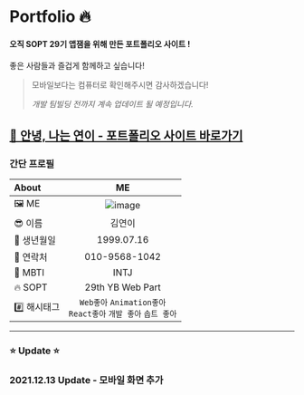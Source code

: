 # Portfolio :fire:

#### 오직 SOPT 29기 앱잼을 위해 만든 포트폴리오 사이트 ! 
좋은 사람들과 즐겁게 함께하고 싶습니다!   

> 모바일보다는 컴퓨터로 확인해주시면 감사하겠습니다! 
> 
> *개발 팀빌딩 전까지 계속 업데이트 될 예정입니다.*

## [🌈 안녕, 나는 연이 - 포트폴리오 사이트 바로가기]( https://younyikim.github.io/portfolio/)

### 간단 프로필
|About|ME|
|:---|:---:|
|🖼 ME|![image](https://user-images.githubusercontent.com/73516688/145779964-e5dfd4f2-0836-41a2-b7bd-4508ca045662.png)|
|😎 이름|김연이|
|📅 생년월일|1999.07.16|
|📱 연락처|010-9568-1042|
|🎰 MBTI|INTJ|
|🔥 SOPT|29th YB Web Part|
|#️⃣ 해시태그|`Web좋아`  `Animation좋아`<br/>  `React좋아` `개발 좋아` `솝트 좋아`|


<hr />

### ⭐️ Update ⭐️
### 2021.12.13 Update - 모바일 화면 추가
